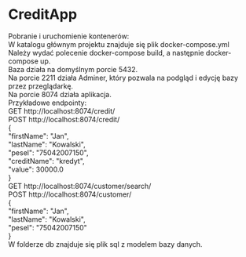 # CreditApp
Pobranie i uruchomienie kontenerów:<br />
W katalogu głównym projektu znajduje się plik docker-compose.yml<br />
Należy wydać polecenie docker-compose build, a następnie docker-compose up.<br />
Baza działa na domyślnym porcie 5432.<br />
Na porcie 2211 działa Adminer, który pozwala na podgląd i edycję bazy przez przeglądarkę.<br />
Na porcie 8074 działa aplikacja.<br />
Przykładowe endpointy:<br />
GET http://localhost:8074/credit/<br />
POST http://localhost:8074/credit/<br />
{<br />
        "firstName": "Jan",<br />
        "lastName": "Kowalski",<br />
        "pesel": "75042007150",<br />
        "creditName": "kredyt",<br />
        "value": 30000.0<br />
}<br />
GET http://localhost:8074/customer/search/<br />
POST http://localhost:8074/customer/<br />
{<br />
        "firstName": "Jan",<br />
        "lastName": "Kowalski",<br />
        "pesel": "75042007150"<br />
}<br />
W folderze db znajduje się plik sql z modelem bazy danych.<br />
